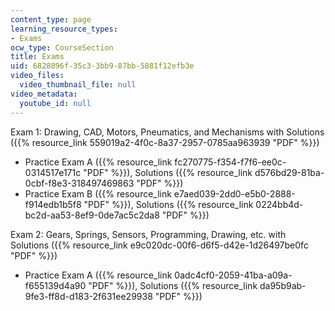 ```yaml
---
content_type: page
learning_resource_types:
- Exams
ocw_type: CourseSection
title: Exams
uid: 6828896f-35c3-3bb9-87bb-5881f12efb3e
video_files:
  video_thumbnail_file: null
video_metadata:
  youtube_id: null
---
```


Exam 1: Drawing, CAD, Motors, Pneumatics, and Mechanisms with Solutions ({{% resource_link 559019a2-4f0c-8a37-2957-0785aa963939 "PDF" %}})

*   Practice Exam A ({{% resource_link fc270775-f354-f7f6-ee0c-0314517e171c "PDF" %}}), Solutions ({{% resource_link d576bd29-81ba-0cbf-f8e3-318497469863 "PDF" %}})
*   Practice Exam B ({{% resource_link e7aed039-2dd0-e5b0-2888-f914edb1b5f8 "PDF" %}}), Solutions ({{% resource_link 0224bb4d-bc2d-aa53-8ef9-0de7ac5c2da8 "PDF" %}})

Exam 2: Gears, Springs, Sensors, Programming, Drawing, etc. with Solutions ({{% resource_link e9c020dc-00f6-d6f5-d42e-1d26497be0fc "PDF" %}})

*   Practice Exam A ({{% resource_link 0adc4cf0-2059-41ba-a09a-f655139d4a90 "PDF" %}}), Solutions ({{% resource_link da95b9ab-9fe3-ff8d-d183-2f631ee29938 "PDF" %}})